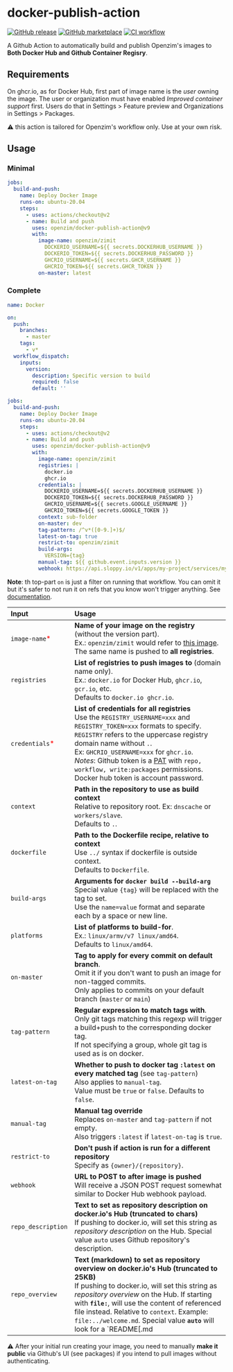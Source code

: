 # docker-publish-action

[![GitHub release](https://img.shields.io/github/release/openzim/docker-publish-action.svg)](https://github.com/openzim/docker-publish-action/releases/latest)
[![GitHub marketplace](https://img.shields.io/badge/marketplace-docker--publish--action-blue?logo=github)](https://github.com/marketplace/actions/openzim-docker-publish-action)
[![CI workflow](https://img.shields.io/github/workflow/status/openzim/docker-publish-action/CI?label=CI&logo=github)](https://github.com/openzim/docker-publish-action/actions?workflow=CI)

A Github Action to automatically build and publish Openzim's images to **Both Docker Hub and Github Container Regisry**.


## Requirements

On ghcr.io, as for Docker Hub, first part of image name is the *user* owning the image. The user or organization must have enabled *Improved container support* first. Users do that in Settings > Feature preview and Organizations in Settings > Packages.

⚠️ this action is tailored for Openzim's workflow only. Use at your own risk.

## Usage

### Minimal

```yaml
jobs:
  build-and-push:
    name: Deploy Docker Image
    runs-on: ubuntu-20.04
    steps:
      - uses: actions/checkout@v2
      - name: Build and push
        uses: openzim/docker-publish-action@v9
        with:
          image-name: openzim/zimit
            DOCKERIO_USERNAME=${{ secrets.DOCKERHUB_USERNAME }}
            DOCKERIO_TOKEN=${{ secrets.DOCKERHUB_PASSWORD }}
            GHCRIO_USERNAME=${{ secrets.GHCR_USERNAME }}
            GHCRIO_TOKEN=${{ secrets.GHCR_TOKEN }}
          on-master: latest
```

### Complete

```yaml
name: Docker

on:
  push:
    branches:
      - master
    tags:
      - v*
  workflow_dispatch:
    inputs:
      version:
        description: Specific version to build
        required: false
        default: ''

jobs:
  build-and-push:
    name: Deploy Docker Image
    runs-on: ubuntu-20.04
    steps:
      - uses: actions/checkout@v2
      - name: Build and push
        uses: openzim/docker-publish-action@v9
        with:
          image-name: openzim/zimit
          registries: |
            docker.io
            ghcr.io
          credentials: |
            DOCKERIO_USERNAME=${{ secrets.DOCKERHUB_USERNAME }}
            DOCKERIO_TOKEN=${{ secrets.DOCKERHUB_PASSWORD }}
            GHCRIO_USERNAME=${{ secrets.GOOGLE_USERNAME }}
            GHCRIO_TOKEN=${{ secrets.GOOGLE_TOKEN }}
          context: sub-folder
          on-master: dev
          tag-pattern: /^v*([0-9.]+)$/
          latest-on-tag: true
          restrict-to: openzim/zimit
          build-args:
            VERSION={tag}
          manual-tag: ${{ github.event.inputs.version }}
          webhook: https://api.sloppy.io/v1/apps/my-project/services/my-project/apps/my-app/deploy?user=${{ secrets.SLOPPY_USERNAME }}&auth=${{ secrets.SLOPPY_WEBHOOK_TOKEN }}
```

**Note**: th top-part `on` is just a filter on running that workflow. You can omit it but it's safer to not run it on refs that you know won't trigger anything. See [documentation](https://docs.github.com/en/free-pro-team@latest/actions/reference/workflow-syntax-for-github-actions#on).

| Input | Usage |
| :--- | :--- |
| `image-name`<font color=red>\*</font> | **Name of your image on the registry** (without the version part).<br />Ex.: `openzim/zimit` would refer to [this image](https://hub.docker.com/r/openzim/zimit).<br />The same name is pushed to **all registries**. |
| `registries` | **List of registries to push images to** (domain name only).<br />Ex.: `docker.io` for Docker Hub, `ghcr.io`, `gcr.io`, etc.<br />Defaults to `docker.io ghcr.io`. |
| `credentials`<font color=red>\*</font> | **List of credentials for all registries**<br />Use the `REGISTRY_USERNAME=xxx` and `REGISTRY_TOKEN=xxx` formats to specify.<br />`REGISTRY` refers to the uppercase registry domain name without `.`.<br />Ex: `GHCRIO_USERNAME=xxx` for `ghcr.io`.<br />_Notes_: Github token is a [PAT](https://github.com/settings/tokens) with `repo, workflow, write:packages` permissions.<br />Docker hub token is account password.|
| `context` | **Path in the repository to use as build context**<br />Relative to repository root.  Ex: `dnscache` or `workers/slave`.<br />Defaults to `.`. |
| `dockerfile` | **Path to the Dockerfile recipe, relative to context**<br />Use `../` syntax if dockerfile is outside context.<br />Defaults to `Dockerfile`. |
| `build-args` | **Arguments for `docker build --build-arg`**<br />Special value `{tag}` will be replaced with the tag to set.<br />Use the `name=value` format and separate each by a space or new line.|
| `platforms` | **List of platforms to build-for**.<br />Ex.: `linux/armv/v7 linux/amd64`.<br />Defaults to `linux/amd64`. |
| `on-master` | **Tag to apply for every commit on default branch**.<br />Omit it if you don't want to push an image for non-tagged commits.<br />Only applies to commits on your default branch (`master` or `main`) |
| `tag-pattern` | **Regular expression to match tags with**.<br />Only git tags matching this regexp will trigger a build+push to the corresponding docker tag.<br />If not specifying a group, whole git tag is used as is on docker. |
| `latest-on-tag` | **Whether to push to docker tag `:latest` on every matched tag** (see `tag-pattern`)<br />Also applies to `manual-tag`.<br />Value must be `true` or `false`. Defaults to `false`. |
| `manual-tag` | **Manual tag override**<br />Replaces `on-master` and `tag-pattern` if not empty.<br />Also triggers `:latest` if `latest-on-tag` is `true`. |
| `restrict-to` | **Don't push if action is run for a different repository**<br />Specify as `{owner}/{repository}`. |
| `webhook` | **URL to POST to after image is pushed**<br />Will receive a JSON POST request somewhat similar to Docker Hub webhook payload. |
| `repo_description` | **Text to set as repository description on docker.io's Hub (truncated to chars)**<br />If pushing to docker.io, will set this string as *repository description* on the Hub. Special value `auto` uses Github repository's description. |
| `repo_overview` | **Text (markdown) to set as repository overview on docker.io's Hub (truncated to 25KB)**<br />If pushing to docker.io, will set this string as *repository overview* on the Hub. If starting with **`file:`**, will use the content of referenced file instead. Relative to `context`. Example: `file:../welcome.md`. Special value **`auto`** will look for a `README[.md|rst]` file in context (and parents). |



⚠️ After your initial run creating your image, you need to manually **make it public** via Github's UI (see packages) if you intend to pull images without authenticating.
